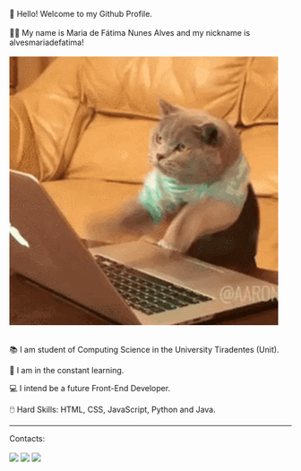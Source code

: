 👋 Hello! Welcome to my Github Profile.
<br>
<br>
👩‍💻 My name is Maria de Fátima Nunes Alves and my nickname is alvesmariadefatima!
<br>
<br>
<img src="cat-typing-12.gif">
<br>
<br>
<p>📚 I am student of Computing Science in the University Tiradentes (Unit).</p>
<p>🚀 I am in the constant learning.</p>
<p>💻 I intend be a future Front-End Developer.</p>
<p>🖱️ Hard Skills: HTML, CSS, JavaScript, Python and Java.</p>
<hr>

<div>
Contacts: 
<br>
<br>
<a href="https://instagram.com/alvesmariadefat" target="_blank"><img src="https://img.shields.io/badge/-Instagram-%23E4405F?style=for-the-badge&logo=instagram&logoColor=white" target="_blank"></a>
<a href = "mailto:mnunesalves334@gmail.com"><img src="https://img.shields.io/badge/Gmail-D14836?style=for-the-badge&logo=gmail&logoColor=white" target="_blank"></a>
<a href="https://www.linkedin.com/in/maria-de-fatima-nunes-alves" target="_blank"><img src="https://img.shields.io/badge/-LinkedIn-%230077B5?style=for-the-badge&logo=linkedin&logoColor=white" target="_blank"></a>   
</div>

